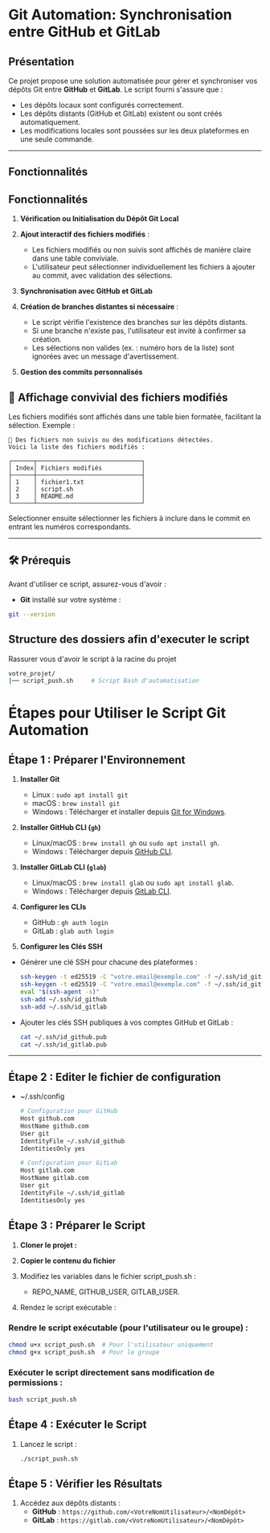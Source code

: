 # Git Automation: Synchronisation entre GitHub et GitLab

## Présentation

Ce projet propose une solution automatisée pour gérer et synchroniser vos dépôts Git entre **GitHub** et **GitLab**. Le script fourni s'assure que :
- Les dépôts locaux sont configurés correctement.
- Les dépôts distants (GitHub et GitLab) existent ou sont créés automatiquement.
- Les modifications locales sont poussées sur les deux plateformes en une seule commande.

---

## Fonctionnalités

## Fonctionnalités

1. **Vérification ou Initialisation du Dépôt Git Local**
2. **Ajout interactif des fichiers modifiés** :
   - Les fichiers modifiés ou non suivis sont affichés de manière claire dans une table conviviale.
   - L'utilisateur peut sélectionner individuellement les fichiers à ajouter au commit, avec validation des sélections.

3. **Synchronisation avec GitHub et GitLab**
4. **Création de branches distantes si nécessaire** :
   - Le script vérifie l'existence des branches sur les dépôts distants.
   - Si une branche n'existe pas, l'utilisateur est invité à confirmer sa création.
   - Les sélections non valides (ex. : numéro hors de la liste) sont ignorées avec un message d'avertissement.

5. **Gestion des commits personnalisés**

## 📂 **Affichage convivial des fichiers modifiés**

Les fichiers modifiés sont affichés dans une table bien formatée, facilitant la sélection. Exemple :

```
📂 Des fichiers non suivis ou des modifications détectées.
Voici la liste des fichiers modifiés :

┌──────┬─────────────────────────────┐
│ Index│ Fichiers modifiés           │
├──────┼─────────────────────────────┤
│ 1    │ fichier1.txt                │
│ 2    │ script.sh                   │
│ 3    │ README.md                   │
└──────┴─────────────────────────────┘
```

Selectionner ensuite sélectionner les fichiers à inclure dans le commit en entrant les numéros correspondants.

---

## 🛠️ Prérequis

Avant d'utiliser ce script, assurez-vous d'avoir :
- **Git** installé sur votre système :
```bash
git --version
```
## Structure des dossiers afin d'executer le script

Rassurer vous d'avoir le script à la racine du projet 
   ```bash
   votre_projet/
   |── script_push.sh     # Script Bash d'automatisation
   ```
# Étapes pour Utiliser le Script Git Automation

## Étape 1 : Préparer l'Environnement

1. **Installer Git**
   - Linux : `sudo apt install git`
   - macOS : `brew install git`
   - Windows : Télécharger et installer depuis [Git for Windows](https://git-scm.com/downloads).

2. **Installer GitHub CLI (`gh`)**
   - Linux/macOS : `brew install gh` ou `sudo apt install gh`.
   - Windows : Télécharger depuis [GitHub CLI](https://cli.github.com/).

3. **Installer GitLab CLI (`glab`)**
   - Linux/macOS : `brew install glab` ou `sudo apt install glab`.
   - Windows : Télécharger depuis [GitLab CLI](https://github.com/profclems/glab#installation).

4. **Configurer les CLIs**
   - GitHub : `gh auth login`
   - GitLab : `glab auth login`

5. **Configurer les Clés SSH**
- Générer une clé SSH pour chacune des plateformes :  
   ```bash
   ssh-keygen -t ed25519 -C "votre.email@exemple.com" -f ~/.ssh/id_github
   ssh-keygen -t ed25519 -C "votre.email@exemple.com" -f ~/.ssh/id_gitlab
   eval "$(ssh-agent -s)"
   ssh-add ~/.ssh/id_github
   ssh-add ~/.ssh/id_gitlab
   ```
- Ajouter les clés SSH publiques à vos comptes GitHub et GitLab :
     ```bash
     cat ~/.ssh/id_github.pub
     cat ~/.ssh/id_gitlab.pub

---
## Étape 2 : Editer le fichier de configuration 
- ~/.ssh/config

   ```bash
   # Configuration pour GitHub
   Host github.com
   HostName github.com
   User git
   IdentityFile ~/.ssh/id_github
   IdentitiesOnly yes

   # Configuration pour GitLab
   Host gitlab.com
   HostName gitlab.com
   User git
   IdentityFile ~/.ssh/id_gitlab
   IdentitiesOnly yes
   ```

## Étape 3 : Préparer le Script

1. **Cloner le projet :**
2. **Copier le contenu du fichier**
3.	Modifiez les variables dans le fichier script_push.sh :

	- REPO_NAME, GITHUB_USER, GITLAB_USER.

4.	Rendez le script exécutable : 
   ### Rendre le script exécutable (pour l'utilisateur ou le groupe) :
   ```bash
   chmod u+x script_push.sh  # Pour l'utilisateur uniquement
   chmod g+x script_push.sh  # Pour le groupe
   ```

   ### Exécuter le script directement sans modification de permissions :
   ```bash
   bash script_push.sh
   ```

## Étape 4 : Exécuter le Script

1. Lancez le script :
   ```bash
   ./script_push.sh
   ```
## Étape 5 : Vérifier les Résultats

1. Accédez aux dépôts distants :
   - **GitHub** : `https://github.com/<VotreNomUtilisateur>/<NomDépôt>`
   - **GitLab** : `https://gitlab.com/<VotreNomUtilisateur>/<NomDépôt>`

